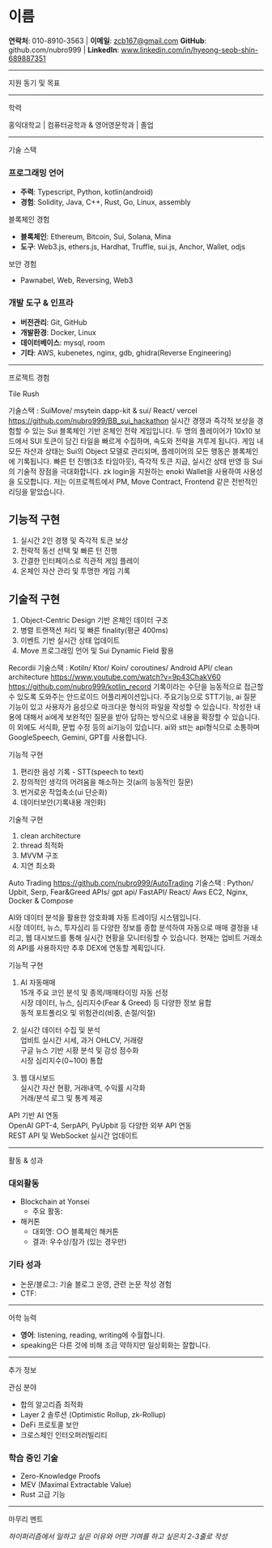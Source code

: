 
# 이름

**연락처**: 010-8910-3563 | **이메일**: zcb167@gmail.com
**GitHub**: github.com/nubro999 | **LinkedIn**: www.linkedin.com/in/hyeong-seob-shin-689887351

---

지원 동기 및 목표



---

학력

홍익대학교 | 컴퓨터공학과 & 영어영문학과 | 졸업

---

기술 스택

### 프로그래밍 언어

- **주력**: Typescript, Python, kotlin(android)
- **경험**: Solidity, Java, C++, Rust, Go, Linux, assembly

블록체인 경험

- **블록체인**: Ethereum, Bitcoin, Sui, Solana, Mina
- **도구**: Web3.js, ethers.js, Hardhat, Truffle, sui.js, Anchor, Wallet, odjs

보안 경험

- Pawnabel, Web, Reversing, Web3


### 개발 도구 & 인프라

- **버전관리**: Git, GitHub
- **개발환경**: Docker, Linux
- **데이터베이스**: mysql, room
- **기타**: AWS, kubenetes, nginx, gdb, ghidra(Reverse Engineering)

---

프로젝트 경험


Tile Rush

기술스택 : SuiMove/ msytein dapp-kit & sui/ React/ vercel
https://github.com/nubro999/BB_sui_hackathon
실시간 경쟁과 즉각적 보상을 경험할 수 있는 Sui 블록체인 기반 온체인 전략 게임입니다.  두 명의 플레이어가 10x10 보드에서 SUI 토큰이 담긴 타일을 빠르게 수집하며, 속도와 전략을 겨루게 됩니다.  게임 내 모든 자산과 상태는 Sui의 Object 모델로 관리되며, 플레이어의 모든 행동은 블록체인에 기록됩니다.  빠른 턴 진행(3초 타임아웃), 즉각적 토큰 지급, 실시간 상태 반영 등 Sui의 기술적 장점을 극대화합니다. zk login을 지원하는 enoki Wallet을 사용하여 사용성을 도모합니다. 저는 이프로젝트에서 PM, Move Contract, Frontend 같은 전반적인 리딩을 맡았습니다.
## 기능적 구현

1. 실시간 2인 경쟁 및 즉각적 토큰 보상
2. 전략적 동선 선택 및 빠른 턴 진행
3. 간결한 인터페이스로 직관적 게임 플레이
4. 온체인 자산 관리 및 투명한 게임 기록

## 기술적 구현

1. Object-Centric Design 기반 온체인 데이터 구조
2. 병렬 트랜잭션 처리 및 빠른 finality(평균 400ms)
3. 이벤트 기반 실시간 상태 업데이트
4. Move 프로그래밍 언어 및 Sui Dynamic Field 활용

Recordii
기술스택 : Kotiln/ Ktor/ Koin/ coroutines/ Android API/ clean architecture
https://www.youtube.com/watch?v=9p43ChakV60
https://github.com/nubro999/kotlin_record
기록이라는 수단을 능동적으로 접근할 수 있도록 도와주는 안드로이드 어플리케이션입니다. 주요기능으로 STT기능, ai 질문 기능이 있고 사용자가 음성으로 마크다운 형식의 파일을 작성할 수 있습니다. 작성한 내용에 대해서 ai에게 보완적인 질문을 받아 답하는 방식으로 내용을 확장할 수 있습니다. 이 외에도 서식화, 문법 수정 등의 ai기능이 있습니다. ai와 stt는 api형식으로 소통하며 GoogleSpeech, Gemini, GPT를 사용합니다. 

기능적 구현
1. 편리한 음성 기록 - STT(speech to text) 
2. 창의적인 생각의 어려움을 해소하는 것(ai의 능동적인 질문) 
3. 번거로운 작업축소(ui 단순화) 
4. 데이터보안(기록내용 개인화)

기술적 구현
1. clean architecture
2. thread 최적화
3. MVVM 구조
4. 지연 최소화

Auto Trading
https://github.com/nubro999/AutoTrading
기술스택 : Python/ Upbit, Serp, Fear&Greed APIs/ gpt api/ FastAPI/ React/ 
Aws EC2, Nginx, Docker & Compose

AI와 데이터 분석을 활용한 암호화폐 자동 트레이딩 시스템입니다.  
시장 데이터, 뉴스, 투자심리 등 다양한 정보를 종합 분석하여 자동으로 매매 결정을 내리고, 웹 대시보드를 통해 실시간 현황을 모니터링할 수 있습니다. 현재는 업비트 거래소의 API를 사용하지만 추후 DEX에 연동할 계획입니다.

기능적 구현

1. AI 자동매매  
15개 주요 코인 분석 및 종목/매매타이밍 자동 선정  
시장 데이터, 뉴스, 심리지수(Fear & Greed) 등 다양한 정보 융합  
동적 포트폴리오 및 위험관리(비중, 손절/익절)

3. 실시간 데이터 수집 및 분석  
업비트 실시간 시세, 과거 OHLCV, 거래량  
구글 뉴스 기반 시황 분석 및 감성 점수화  
시장 심리지수(0~100) 통합

4. 웹 대시보드  
실시간 자산 현황, 거래내역, 수익률 시각화  
거래/분석 로그 및 통계 제공

API 기반 AI 연동  
OpenAI GPT-4, SerpAPI, PyUpbit 등 다양한 외부 API 연동  
REST API 및 WebSocket 실시간 업데이트

---

활동 & 성과

### 대외활동

- Blockchain at Yonsei
    - 주요 활동: 
- 해커톤
    - 대회명: ○○ 블록체인 해커톤
    - 결과: 우수상/참가 (있는 경우만)

### 기타 성과

- 논문/블로그: 기술 블로그 운영, 관련 논문 작성 경험
- CTF: 

---

어학 능력

- **영어**: listening, reading, writing에 수월합니다. 
- speaking은 다른 것에 비해 조금 약하지만 일상회화는 잘합니다.

---

추가 정보

관심 분야

- 합의 알고리즘 최적화
- Layer 2 솔루션 (Optimistic Rollup, zk-Rollup)
- DeFi 프로토콜 보안
- 크로스체인 인터오퍼러빌리티

### 학습 중인 기술

- Zero-Knowledge Proofs
- MEV (Maximal Extractable Value)
- Rust 고급 기능

---

마무리 멘트

_하이퍼리즘에서 일하고 싶은 이유와 어떤 기여를 하고 싶은지 2-3줄로 작성_

